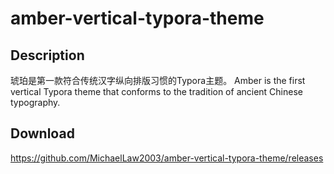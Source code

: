 # amber-vertical-typora-theme
## Description
琥珀是第一款符合传统汉字纵向排版习惯的Typora主题。 Amber is the first vertical Typora theme that conforms to the tradition of ancient Chinese typography.
## Download
https://github.com/MichaelLaw2003/amber-vertical-typora-theme/releases

